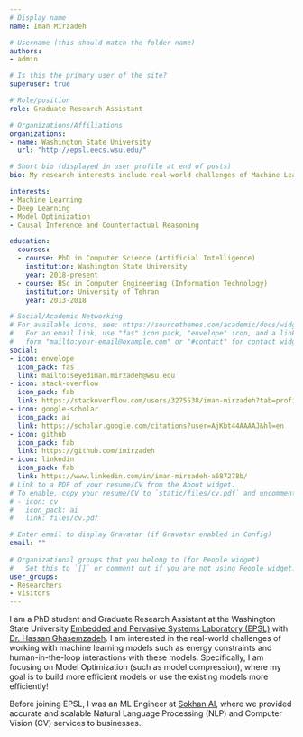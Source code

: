 ```yaml
---
# Display name
name: Iman Mirzadeh

# Username (this should match the folder name)
authors:
- admin

# Is this the primary user of the site?
superuser: true

# Role/position
role: Graduate Research Assistant

# Organizations/Affiliations
organizations:
- name: Washington State University
  url: "http://epsl.eecs.wsu.edu/"

# Short bio (displayed in user profile at end of posts)
bio: My research interests include real-world challenges of Machine Learning models such as power optimization, and model compression.

interests:
- Machine Learning
- Deep Learning
- Model Optimization
- Causal Inference and Counterfactual Reasoning

education:
  courses:
  - course: PhD in Computer Science (Artificial Intelligence)
    institution: Washington State University
    year: 2018-present
  - course: BSc in Computer Engineering (Information Technology)
    institution: University of Tehran
    year: 2013-2018

# Social/Academic Networking
# For available icons, see: https://sourcethemes.com/academic/docs/widgets/#icons
#   For an email link, use "fas" icon pack, "envelope" icon, and a link in the
#   form "mailto:your-email@example.com" or "#contact" for contact widget.
social:
- icon: envelope
  icon_pack: fas
  link: mailto:seyediman.mirzadeh@wsu.edu
- icon: stack-overflow
  icon_pack: fab
  link: https://stackoverflow.com/users/3275538/iman-mirzadeh?tab=profile
- icon: google-scholar
  icon_pack: ai
  link: https://scholar.google.com/citations?user=AjKbt44AAAAJ&hl=en
- icon: github
  icon_pack: fab
  link: https://github.com/imirzadeh
- icon: linkedin
  icon_pack: fab
  link: https://www.linkedin.com/in/iman-mirzadeh-a687278b/
# Link to a PDF of your resume/CV from the About widget.
# To enable, copy your resume/CV to `static/files/cv.pdf` and uncomment the lines below.  
# - icon: cv
#   icon_pack: ai
#   link: files/cv.pdf

# Enter email to display Gravatar (if Gravatar enabled in Config)
email: ""
  
# Organizational groups that you belong to (for People widget)
#   Set this to `[]` or comment out if you are not using People widget.  
user_groups:
- Researchers
- Visitors
---
```


I am a PhD student and Graduate Research Assistant at the Washington State University [Embedded and Pervasive Systems Laboratory (EPSL)](http://epsl.eecs.wsu.edu/people/) with [Dr. Hassan Ghasemzadeh](https://eecs.wsu.edu/~hassan/). I am interested in the real-world challenges of working with machine learning models such as energy constraints and human-in-the-loop interactions with these models. Specifically, I am focusing on Model Optimization (such as model compression), where my goal is to build more efficient models or use the existing models more efficiently!


Before joining EPSL, I was an ML Engineer at [Sokhan AI](https://www.linkedin.com/company/fanavaran-etelaate-sokhan/), where we provided accurate and scalable Natural Language Processing (NLP) and Computer Vision (CV) services to businesses.


